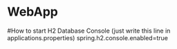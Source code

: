 # WebApp

#How to start H2 Database Console (just write this line in applications.properties)
spring.h2.console.enabled=true
